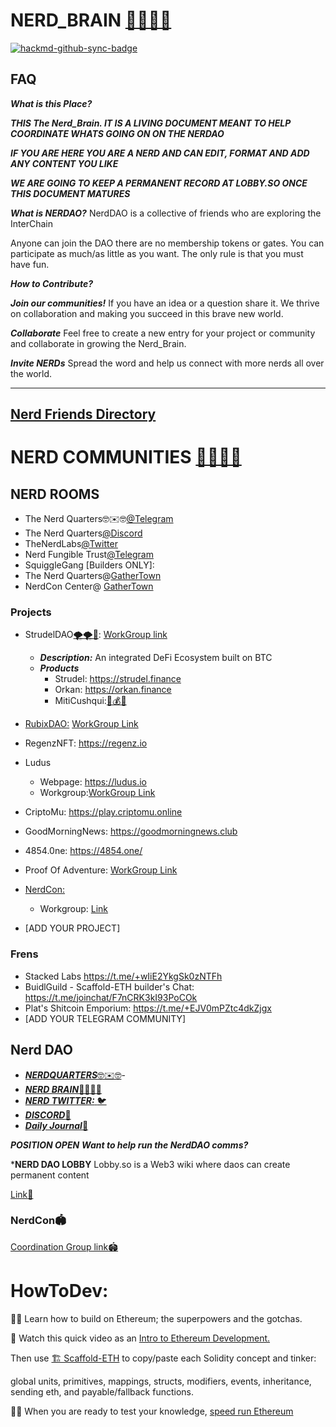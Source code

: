 # NERD_BRAIN [🧠🧠🧠🤓](https://y.at/🧠🧠🧠🤓)

[![hackmd-github-sync-badge](https://hackmd.io/N-cc-8wnQYyXG-QA-1bAnw/badge)](https://hackmd.io/N-cc-8wnQYyXG-QA-1bAnw)




## FAQ

***What is this Place?***


***THIS The Nerd_Brain. IT IS A LIVING DOCUMENT MEANT TO HELP COORDINATE WHATS GOING ON ON THE NERDAO***

***IF YOU ARE HERE YOU ARE A NERD AND CAN EDIT, FORMAT AND ADD ANY CONTENT YOU LIKE***

***WE ARE GOING TO KEEP A PERMANENT RECORD AT LOBBY.SO ONCE THIS DOCUMENT MATURES***

***What is NERDAO?***
NerdDAO is a collective of friends who are exploring the InterChain

Anyone can join the DAO there are no membership tokens or gates. You can participate as much/as little as you want. The only rule is that you must have fun.


***How to Contribute?***

***Join our communities!*** If you have an idea or a question share it. We thrive on collaboration and making you succeed in this brave new world.

***Collaborate*** Feel free to create a new entry for your project or community and collaborate in growing the Nerd_Brain.

***Invite NERDs*** Spread the word and help us connect with more nerds all over the world.



---



## [Nerd Friends Directory](https://hackmd.io/cKROW20ATGGW5G2rDBPS7g)

# NERD COMMUNITIES [🧠🧠🧠🤓](https://y.at/🧠🧠🧠🤓)

## NERD ROOMS
- The Nerd Quarters🤓✉️🤓[@Telegram](https://y.at/🤓✉️🤓)
- The Nerd Quarters[@Discord](https://discord.gg/hzTwEKHJ)
- TheNerdLabs[@Twitter](https://twitter.com/theNerdLabs)
- Nerd Fungible Trust[@Telegram](https://t.me/+YE-Zg2_l5k01MGEx)
- SquiggleGang [Builders ONLY]: 
- The Nerd Quarters@[GatherTown ](https://app.gather.town/app/dVAYOjR3rgb18sm7/NerdCon)
- NerdCon Center@ [GatherTown ](https://app.gather.town/app/dVAYOjR3rgb18sm7/NerdCon)
    
### Projects
- StrudelDAO[🌪🌪👀](https://y.at/🌪🌪👀): [WorkGroup link](https://hackmd.io/8nPPceRkS9aCR-lmEbXgDQ?both)
    - ***Description:*** An integrated DeFi Ecosystem built on BTC
    - ***Products***
        - Strudel: https://strudel.finance
        - Orkan: https://orkan.finance
        - MitiCushqui:[🏦💰💵](https://y.at/🏦💰💵)
- [RubixDAO:](https://rubixdao.com/#) [WorkGroup Link](https://hackmd.io/uO7PGOGcQma-98D6NF84Aw?both)
- RegenzNFT: https://regenz.io 
- Ludus
    - Webpage: https://ludus.io 
    - Workgroup:[WorkGroup Link](https://hackmd.io/jWZZIKT-ShijP7chhHMr0Q?both)
- CriptoMu: https://play.criptomu.online
- GoodMorningNews: https://goodmorningnews.club
- 4854.0ne: https://4854.one/
- Proof Of Adventure: [WorkGroup Link](https://hackmd.io/tpeHpmbNS6GNGX100WL_qA?both)
- [NerdCon:](https://app.gather.town/app/dVAYOjR3rgb18sm7/NerdCon) 
    - Workgroup: [Link](https://hackmd.io/vG0np9j4RXChBsJyp3tODg)

- [ADD YOUR PROJECT] 
    

### Frens
- Stacked Labs https://t.me/+wIiE2YkgSk0zNTFh
- BuidlGuild - Scaffold-ETH builder's Chat: https://t.me/joinchat/F7nCRK3kI93PoCOk
- Plat's Shitcoin Emporium: https://t.me/+EJV0mPZtc4dkZjgx
- [ADD YOUR TELEGRAM COMMUNITY]

    
## Nerd DAO 
- [***NERDQUARTERS***🤓✉️🤓](https://y.at/🤓✉️🤓)-
- [***NERD BRAIN***🧠🧠🧠🤓]( https://y.at/🧠🧠🧠🤓)
- [***NERD TWITTER:*** :bird:    ](https://twitter.com/theNerdLabs)
- [***DISCORD***:handshake: ](https://discord.gg/hzTwEKHJ)
- [***Daily Journal***:book: ](https://hackmd.io/@Nerd-Brain/Mar_11)     

***POSITION OPEN***
***Want to help run the NerdDAO comms?***
    

***NERD DAO LOBBY** 
Lobby.so is a Web3 wiki where daos can create permanent content

[Link:scroll:](https://beta.lobby.so/nerd)

### NerdCon:stadium: 
 [Coordination Group link:stadium: 
](https://hackmd.io/vG0np9j4RXChBsJyp3tODg)



# HowToDev: 

👩‍🏫 Learn how to build on Ethereum; the superpowers and the gotchas.

🎥 Watch this quick video as an [Intro to Ethereum Development.](https://www.youtube.com/watch?v=MlJPjJQZtC8)

Then use [🏗 Scaffold-ETH](https://github.com/scaffold-eth/scaffold-eth#-scaffold-eth) to copy/paste each Solidity concept and tinker:

global units, primitives, mappings, structs, modifiers, events,
inheritance, sending eth, and payable/fallback functions.

🧑‍🚀 When you are ready to test your knowledge, [speed run Ethereum](https://speedrunethereum.com/)




